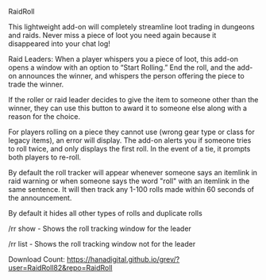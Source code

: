 RaidRoll

This lightweight add-on will completely streamline loot trading in dungeons and raids. 
Never miss a piece of loot you need again because it disappeared into your chat log!

Raid Leaders: When a player whispers you a piece of loot, this add-on opens a window with an option to “Start Rolling.” End the roll, 
and the add-on announces the winner, and whispers the person offering the piece to trade the winner.

If the roller or raid leader decides to give the item to someone other than the winner, 
they can use this button to award it to someone else along with a reason for the choice.

For players rolling on a piece they cannot use (wrong gear type or class for legacy items), an error will display. 
The add-on alerts you if someone tries to roll twice, and only displays the first roll. In the event of a tie, it prompts both players to re-roll.

By default the roll tracker will appear whenever someone says an itemlink in raid warning or when someone says the word "roll" with an 
itemlink in the same sentence. It will then track any 1-100 rolls made within 60 seconds of the announcement. 

By default it hides all other types of rolls and duplicate rolls

/rr show - Shows the roll tracking window for the leader

/rr list - Shows the roll tracking window not for the leader

Download Count: https://hanadigital.github.io/grev/?user=RaidRoll82&repo=RaidRoll
